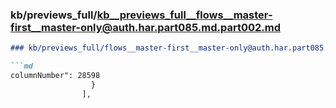 ### kb/previews_full/kb__previews_full__flows__master-first__master-only@auth.har.part085.md.part002.md

```md
### kb/previews_full/flows__master-first__master-only@auth.har.part085.md (part 002)

```md
columnNumber": 28598
                  }
                ],
    
```

```

```
